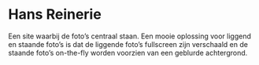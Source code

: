 <!--
  id: 2073
  slug: hans-reinerie
  type: fortpolio
  categories: JavaScript, HTML/CSS
  tags: CSS, HTML, JavaScript, Wordpress, graphic design, interaction design, concept
  clients: Hans Reinerie
  collaboration: 
  prizes: 
  thumbnail: Hans-Reinerie-Photography-2.jpg
  image: Hans-Reinerie-Photography-2.jpg
  images: Hans-Reinerie-Photography-3.jpg, Hans-Reinerie-Photography-1.jpg, Hans-Reinerie-Photography-2.jpg
  inCv: false
  inPortfolio: false
  dateFrom: 2012-11-01
  dateTo: 2012-12-01
-->

# Hans Reinerie

<p>Een site waarbij de foto&#8217;s centraal staan. Een mooie oplossing voor liggend en staande foto&#8217;s is dat de liggende foto&#8217;s fullscreen zijn verschaald en de staande foto&#8217;s on-the-fly worden voorzien van een geblurde achtergrond.</p>